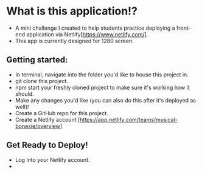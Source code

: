 # What is this application!?

- A mini challenge I created to help students practice deploying a front-end application via Netlify[https://www.netlify.com/].
- This app is currently designed for 1280 screen.

## Getting started:

- In terminal, navigate into the folder you'd like to house this project in.
- git clone this project.
- npm start your freshly cloned project to make sure it's working how it should.
- Make any changes you'd like (you can also do this after it's deployed as well)!
- Create a GitHub repo for this project.
- Create a Netlify account [https://app.netlify.com/teams/musical-bonesie/overview]

## Get Ready to Deploy!

- Log into your Netlify account.
-
